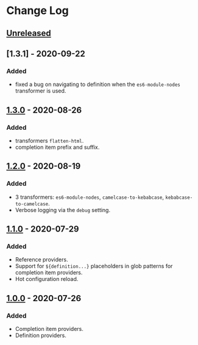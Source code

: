 # Change Log

## [Unreleased]

## [1.3.1] - 2020-09-22
### Added
 - fixed a bug on navigating to definition when the `es6-module-nodes` transformer is used.

## [1.3.0] - 2020-08-26
### Added
 - transformers `flatten-html`.
 - completion item prefix and suffix.

## [1.2.0] - 2020-08-19
### Added
 - 3 transformers: `es6-module-nodes`, `camelcase-to-kebabcase`, `kebabcase-to-camelcase`.
 - Verbose logging via the `debug` setting.

## [1.1.0] - 2020-07-29
### Added
 - Reference providers.
 - Support for `${definition...}` placeholders in glob patterns for completion item providers.
 - Hot configuration reload.

## [1.0.0] - 2020-07-26
### Added
 - Completion item providers.
 - Definition providers.

[Unreleased]: https://github.com/BrightSoul/vscode-html-configurable-autocomplete/compare/v1.3.0...HEAD
[1.3.0]: https://github.com/BrightSoul/vscode-html-configurable-autocomplete/compare/v1.2.0...v1.3.0
[1.2.0]: https://github.com/BrightSoul/vscode-html-configurable-autocomplete/compare/v1.1.0...v1.2.0
[1.1.0]: https://github.com/BrightSoul/vscode-html-configurable-autocomplete/compare/v1.0.0...v1.1.0
[1.0.0]: https://github.com/BrightSoul/vscode-html-configurable-autocomplete/releases/tag/v1.0.0